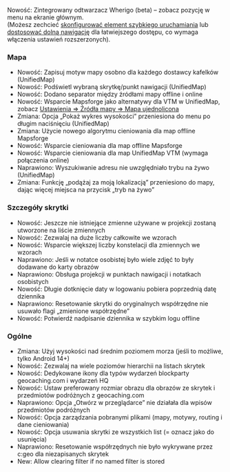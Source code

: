 Nowość: Zintegrowany odtwarzacz Wherigo (beta) – zobacz pozycję w menu na ekranie głównym.<br> (Możesz zechcieć [skonfigurować element szybkiego uruchamiania](cgeo-setting://quicklaunchitems_sorted) lub [dostosować dolną nawigację](cgeo-setting://custombnitem) dla łatwiejszego dostępu, co wymaga włączenia ustawień rozszerzonych).

### Mapa
- Nowość: Zapisuj motyw mapy osobno dla każdego dostawcy kafelków (UnifiedMap)
- Nowość: Podświetl wybraną skrytkę/punkt nawigacji (UnifiedMap)
- Nowość: Dodano separator między źródłami mapy offline i online
- Nowość: Wsparcie Mapsforge jako alternatywy dla VTM w UnifiedMap, zobacz [Ustawienia => Źródła mapy => Mapa ujednolicona](cgeo-setting://useMapsforgeInUnifiedMap)
- Zmiana: Opcja „Pokaż wykres wysokości” przeniesiona do menu po długim naciśnięciu (UnifiedMap)
- Zmiana: Użycie nowego algorytmu cieniowania dla map offline Mapsforge
- Nowość: Wsparcie cieniowania dla map offline Mapsforge
- Nowość: Wsparcie cieniowania dla map UnifiedMap VTM (wymaga połączenia online)
- Naprawiono: Wyszukiwanie adresu nie uwzględniało trybu na żywo (UnifiedMap)
- Zmiana: Funkcję „podążaj za moją lokalizacją” przeniesiono do mapy, dając więcej miejsca na przycisk „tryb na żywo”

### Szczegóły skrytki
- Nowość: Jeszcze nie istniejące zmienne używane w projekcji zostaną utworzone na liście zmiennych
- Nowość: Zezwalaj na duże liczby całkowite we wzorach
- Nowość: Wsparcie większej liczby konstelacji dla zmiennych we wzorach
- Naprawiono: Jeśli w notatce osobistej było wiele zdjęć to były dodawane do karty obrazów
- Naprawiono: Obsługa projekcji w punktach nawigacji i notatkach osobistych
- Nowość: Długie dotknięcie daty w logowaniu pobiera poprzednią datę dziennika
- Naprawiono: Resetowanie skrytki do oryginalnych współrzędne nie usuwało flagi „zmienione współrzędne”
- Nowość: Potwierdź nadpisanie dziennika w szybkim logu offline

### Ogólne
- Zmiana: Użyj wysokości nad średnim poziomem morza (jeśli to możliwe, tylko Android 14+)
- Nowość: Zezwalaj na wiele poziomów hierarchii na listach skrytek
- Nowość: Dedykowane ikony dla typów wydarzeń blockparty geocaching.com i wydarzeń HQ
- Nowość: Ustaw preferowany rozmiar obrazu dla obrazów ze skrytek i przedmiotów podróżnych z geocaching.com
- Naprawiono: Opcja „Otwórz w przeglądarce” nie działała dla wpisów przedmiotów podróżnych
- Nowość: Opcja zarządzania pobranymi plikami (mapy, motywy, routing i dane cieniowania)
- Nowość: Opcja usuwania skrytki ze wszystkich list (= oznacz jako do usunięcia)
- Naprawiono: Resetowanie współrzędnych nie było wykrywane przez c:geo dla niezapisanych skrytek
- New: Allow clearing filter if no named filter is stored
